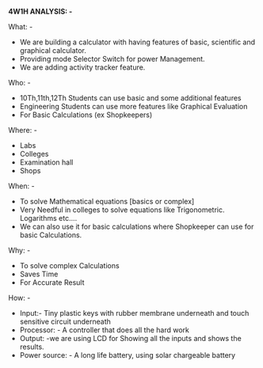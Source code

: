 **4W1H ANALYSIS: -**

What: -

- We are building a calculator with having features of basic, scientific and graphical calculator.
- Providing mode Selector Switch for power Management.
- We are adding activity tracker feature.

Who: -

- 10Th,11th,12Th Students can use basic and some additional features
- Engineering Students can use more features like Graphical Evaluation
- For Basic Calculations (ex Shopkeepers)

Where: -

- Labs
- Colleges
- Examination hall
- Shops

When: -

- To solve Mathematical equations [basics or complex]
- Very Needful in colleges to solve equations like Trigonometric. Logarithms etc.…
- We can also use it for basic calculations where Shopkeeper can use for basic Calculations.

Why: -

- To solve complex Calculations
- Saves Time
- For Accurate Result

How: -

- Input:- Tiny plastic keys with rubber membrane underneath and touch sensitive circuit underneath
- Processor: - A controller that does all the hard work
- Output: -we are using LCD for Showing all the inputs and shows the results.
- Power source: - A long life battery, using solar chargeable battery
